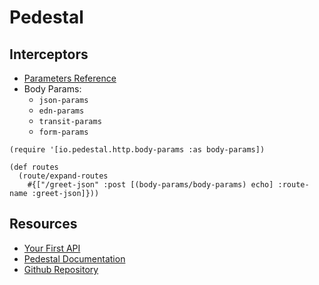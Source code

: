 # Pedestal

## Interceptors

* [Parameters Reference](http://pedestal.io/reference/parameters)
* Body Params:
  * `json-params`
  * `edn-params`
  * `transit-params`
  * `form-params`
```
(require '[io.pedestal.http.body-params :as body-params])

(def routes
  (route/expand-routes
    #{["/greet-json" :post [(body-params/body-params) echo] :route-name :greet-json]}))
```

## Resources

* [Your First API](http://pedestal.io/guides/your-first-api)
* [Pedestal Documentation](http://pedestal.io/api/pedestal.service/io.pedestal.http.body-params.html#var-body-params)
* [Github Repository](https://github.com/pedestal/pedestal)

